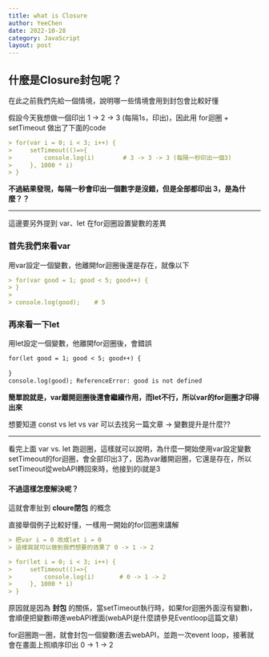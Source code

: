 ```yaml
---
title: what is Closure
author: YeeChen
date: 2022-10-28
category: JavaScript
layout: post
---
```



什麼是Closure封包呢？
------

在此之前我們先給一個情境，說明哪一些情境會用到封包會比較好懂  
  
  
假設今天我想做一個印出 1 -> 2 -> 3 (每隔1s，印出)，因此用 for迴圈 + setTimeout 做出了下面的code  

```md
> for(var i = 0; i < 3; i++) {
>     setTimeout(()=>{
>         console.log(i)        # 3 -> 3 -> 3 (每隔一秒印出一個3)
>     }, 1000 * i)
> }
```

**不過結果發現，每隔一秒會印出一個數字是沒錯，但是全部都印出 3，是為什麼？？**

***

這邊要另外提到 var、let 在for迴圈設置變數的差異  

### 首先我們來看var
用var設定一個變數，他離開for迴圈後還是存在，就像以下
```md
> for(var good = 1; good < 5; good++) {
> }
> 
> console.log(good);    # 5
```


### 再來看一下let
用let設定一個變數，他離開for迴圈後，會錯誤
```md
for(let good = 1; good < 5; good++) {
    
}
console.log(good); ReferenceError: good is not defined
```

**簡單說就是，var離開迴圈後還會繼續作用，而let不行，所以var的for迴圈才印得出來**

想要知道 const vs let vs var 可以去找另一篇文章 -> 變數提升是什麼??  


***

看完上面 var vs. let 跑迴圈，這樣就可以說明，為什麼一開始使用var設定變數setTimeout的for迴圈，會全部印出3了，因為var離開迴圈，它還是存在，所以setTimeout從webAPI轉回來時，他接到的i就是3  



#### 不過這樣怎麼解決呢？
這就會牽扯到 **cloure閉包** 的概念  
  
直接舉個例子比較好懂，一樣用一開始的for回圈來講解  
```md
> 把var i = 0 改成let i = 0
> 這樣寫就可以做到我們想要的效果了 0 -> 1 -> 2

> for(let i = 0; i < 3; i++) {
>     setTimeout(()=>{
>         console.log(i)       # 0 -> 1 -> 2
>     }, 1000 * i)
> }
```


原因就是因為 **封包** 的關係，當setTimeout執行時，如果for迴圈外面沒有變數i，會順便把變數i帶進webAPI裡面(webAPI是什麼請參見Eventloop這篇文章)  
  
for迴圈跑一圈，就會封包一個變數i進去webAPI，並跑一次event loop，接著就會在畫面上照順序印出 0 -> 1 -> 2












